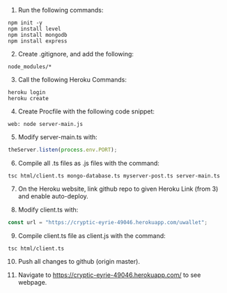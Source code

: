 1. Run the following commands:
```
npm init -y
npm install level
npm install mongodb
npm install express
```
2. Create .gitignore, and add the following:
```
node_modules/*
```

3. Call the following Heroku Commands:
```
heroku login
heroku create
```

4. Create Procfile with the following code snippet:
```
web: node server-main.js
```

5. Modify server-main.ts with:
```javascript
theServer.listen(process.env.PORT);
```

6. Compile all .ts files as .js files with the command:
```
tsc html/client.ts mongo-database.ts myserver-post.ts server-main.ts
```

7. On the Heroku website, link github repo to given Heroku Link (from 3) and enable auto-deploy.

8. Modify  client.ts with:
```javascript
const url = "https://cryptic-eyrie-49046.herokuapp.com/uwallet";
```

9. Compile client.ts file as client.js with the command:
```
tsc html/client.ts
```

10. Push all changes to github (origin master).

11. Navigate to https://cryptic-eyrie-49046.herokuapp.com/ to see webpage. 